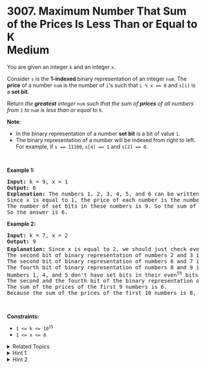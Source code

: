
# 3007. Maximum Number That Sum of the Prices Is Less Than or Equal to K<br> Medium

<p>You are given an integer <code>k</code> and an integer <code>x</code>.</p>

<p>Consider <code>s</code> is the <strong>1-indexed </strong>binary representation of an integer <code>num</code>. The <strong>price</strong> of a number <code>num</code> is the number of <code>i</code>&#39;s such that <code>i % x == 0</code> and <code><font face="monospace">s[i]</font></code> is a <strong>set bit</strong>.</p>

<p>Return <em>the <b>greatest</b> integer </em><code>num</code><em> such that the sum of <strong>prices</strong> of all numbers from </em><code>1</code><em> to </em><code>num</code><em> is less than or equal to </em><code>k</code><em>.</em></p>

<p><strong>Note</strong>:</p>

<ul>
	<li>In the binary representation of a number <strong>set bit</strong> is a bit of value <code>1</code>.</li>
	<li>The binary representation of a number will be indexed from right to left. For example, if <code>s == 11100</code>, <code>s[4] == 1</code> and <code>s[2] == 0</code>.</li>
</ul>

<p>&nbsp;</p>
<p><strong class="example">Example 1:</strong></p>

<pre>
<strong>Input:</strong> k = 9, x = 1
<strong>Output:</strong> 6
<strong>Explanation:</strong> The numbers 1, 2, 3, 4, 5, and 6 can be written in binary representation as &quot;1&quot;, &quot;10&quot;, &quot;11&quot;, &quot;100&quot;, &quot;101&quot;, and &quot;110&quot; respectively.
Since x is equal to 1, the price of each number is the number of its set bits.
The number of set bits in these numbers is 9. So the sum of the prices of the first 6 numbers is 9.
So the answer is 6.</pre>

<p><strong class="example">Example 2:</strong></p>

<pre>
<strong>Input:</strong> k = 7, x = 2
<strong>Output:</strong> 9
<strong>Explanation:</strong> Since x is equal to 2, we should just check even<sup>th</sup> bits.
The second bit of binary representation of numbers 2 and 3 is a set bit. So the sum of their prices is 2.
The second bit of binary representation of numbers 6 and 7 is a set bit. So the sum of their prices is 2.
The fourth bit of binary representation of numbers 8 and 9 is a set bit but their second bit is not. So the sum of their prices is 2.
Numbers 1, 4, and 5 don&#39;t have set bits in their even<sup>th</sup> bits in their binary representation. So the sum of their prices is 0.
The second and the fourth bit of the binary representation of the number 10 are a set bit. So its price is 2.
The sum of the prices of the first 9 numbers is 6.
Because the sum of the prices of the first 10 numbers is 8, the answer is 9.</pre>

<p>&nbsp;</p>
<p><strong>Constraints:</strong></p>

<ul>
	<li><code>1 &lt;= k &lt;= 10<sup>15</sup></code></li>
	<li><code>1 &lt;= x &lt;= 8</code></li>
</ul>


<details>

<summary> Related Topics </summary>

-	`Binary Search`
-	`Dynamic Programming`
-	`Bit Manipulation`

</details>


<details>
<summary> Hint 1 </summary>
Binary search the answer.
</details>

<details>
<summary> Hint 2 </summary>
In each step of the binary search you should calculate the number of the set bits in the <code>i<sup>th</sup></code> position. Then calculate the sum of them.
</details>